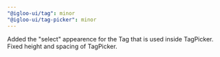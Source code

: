 ```yaml
---
"@igloo-ui/tag": minor
"@igloo-ui/tag-picker": minor
---
```


Added the "select" appearence for the Tag that is used inside TagPicker. Fixed height and spacing of TagPicker.
